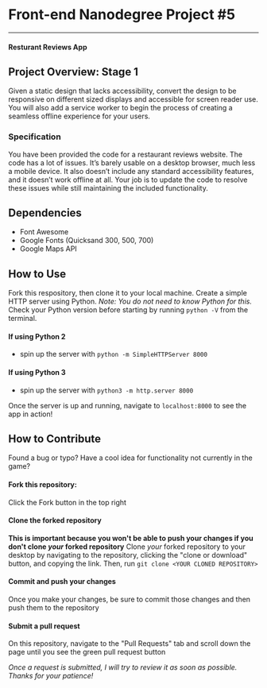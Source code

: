 # Front-end Nanodegree Project #5
---
#### Resturant Reviews App

## Project Overview: Stage 1

Given a static design that lacks accessibility, convert the design to be responsive on different sized displays and accessible for screen reader use. You will also add a service worker to begin the process of creating a seamless offline experience for your users.

### Specification

You have been provided the code for a restaurant reviews website. The code has a lot of issues. It’s barely usable on a desktop browser, much less a mobile device. It also doesn’t include any standard accessibility features, and it doesn’t work offline at all. Your job is to update the code to resolve these issues while still maintaining the included functionality. 

## Dependencies
- Font Awesome
- Google Fonts (Quicksand 300, 500, 700)
- Google Maps API

## How to Use

Fork this respository, then clone it to your local machine. Create a simple HTTP server using Python. _Note: You do not need to know Python for this._  Check your Python version before starting by running `python -V` from the terminal.

#### If using Python 2
- spin up the server with `python -m SimpleHTTPServer 8000`

#### If using Python 3
- spin up the server with `python3 -m http.server 8000`

Once the server is up and running, navigate to `localhost:8000` to see the app in action!

## How to Contribute
Found a bug or typo? Have a cool idea for functionality not currently in the game?

#### Fork this repository:
Click the Fork button in the top right

#### Clone the forked repository
**This is important because you won't be able to push your changes if you don't clone _your_ forked repository**
Clone _your_ forked repository to your desktop by navigating to the repository, clicking the "clone or download" button, and copying the link. Then, run `git clone <YOUR CLONED REPOSITORY>`

#### Commit and push your changes
Once you make your changes, be sure to commit those changes and then push them to the repository

#### Submit a pull request
On this repository, navigate to the "Pull Requests" tab and scroll down the page until you see the green pull request button

_Once a request is submitted, I will try to review it as soon as possible. Thanks for your patience!_